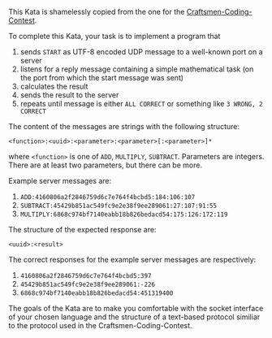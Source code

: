 This Kata is shamelessly copied from the one for the [Craftsmen-Coding-Contest](/lomin/ccc-kata/wiki).

To complete this Kata, your task is to implement a program that

1. sends `START` as UTF-8 encoded UDP message to a well-known port on a server
2. listens for a reply message containing a simple mathematical task (on the port from which the start message was sent)
3. calculates the result
4. sends the result to the server
5. repeats until message is either `ALL CORRECT` or something like `3 WRONG, 2 CORRECT`

The content of the messages are strings with the following structure:

`<function>:<uuid>:<parameter>:<parameter>[:<parameter>]*`

where `<function>` is one of `ADD`, `MULTIPLY`, `SUBTRACT`. Parameters are integers. There are at least two parameters, but there can be more.

Example server messages are:

1. `ADD:4160806a2f2846759d6c7e764f4bcbd5:184:106:107`
2. `SUBTRACT:45429b851ac549fc9e2e38f9ee289061:27:107:91:55`
3. `MULTIPLY:6868c974bf7140eabb18b826bedacd54:175:126:172:119`

The structure of the expected response are:

`<uuid>:<result>`

The correct responses for the example server messages are respectively:

1. `4160806a2f2846759d6c7e764f4bcbd5:397`
2. `45429b851ac549fc9e2e38f9ee289061:-226`
3. `6868c974bf7140eabb18b826bedacd54:451319400`

The goals of the Kata are to make you comfortable with the socket interface of your chosen language and the structure of a text-based protocol similiar to the protocol used in the Craftsmen-Coding-Contest.

